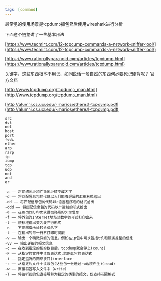 ```yaml
---
tags: [command]
---
```


最常见的使用场景是tcpdump抓包然后使用wireshark进行分析

下面这个链接讲了一些基本用法

[https://www.tecmint.com/12-tcpdump-commands-a-network-sniffer-tool/](https://www.tecmint.com/12-tcpdump-commands-a-network-sniffer-tool/)

[https://www.rationallyparanoid.com/articles/tcpdump.html](https://www.rationallyparanoid.com/articles/tcpdump.html)

关键字，这些东西根本不用记，如同说话一般自然的东西何必要死记硬背呢？
官方文档

[http://www.tcpdump.org/tcpdump_man.html](http://www.tcpdump.org/tcpdump_man.html)

[http://alumni.cs.ucr.edu/~marios/ethereal-tcpdump.pdf](http://alumni.cs.ucr.edu/~marios/ethereal-tcpdump.pdf)

```
src     
dst
net
host
port
fddi
ether
arp
rarp
ip
icmp
tcp
udp
not
and
or
```
```
-a —— 将网络地址和广播地址转变成名字
-d —— 将匹配信息包的代码以人们能够理解的汇编格式给出
-dd —— 将匹配信息包的代码以c语言程序段的格式给出
-ddd —— 将匹配信息包的代码以十进制的形式给出
-e —— 在输出行打印出数据链路层的头部信息
-f —— 将外部的Internet地址以数字的形式打印出来
-l —— 使标准输出变为缓冲行形式
-n —— 不把网络地址转换成名字
-t —— 在输出的每一行不打印时间戳
-v —— 输出一个稍微详细的信息，例如在ip包中可以包括ttl和服务类型的信息
-vv —— 输出详细的报文信息
-c —— 在收到指定的包的数目后，tcpdump就会停止(count)
-F —— 从指定的文件中读取表达式,忽略其它的表达式
-i —— 指定监听的网络接口(interface)
-r —— 从指定的文件中读取包(这些包一般通过-w选项产生)(read)
-w —— 直接将包写入文件中（write）
-T —— 将监听到的包直接解释为指定的类型的报文，仅支持有限格式
```
